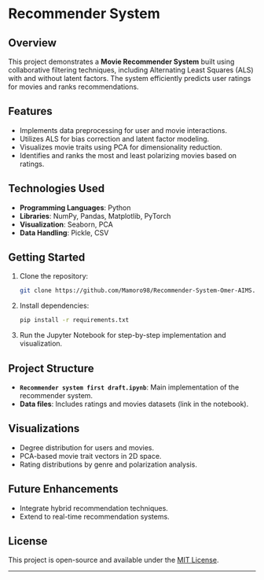 # Recommender System  

## Overview  
This project demonstrates a **Movie Recommender System** built using collaborative filtering techniques, including Alternating Least Squares (ALS) with and without latent factors. The system efficiently predicts user ratings for movies and ranks recommendations.  

## Features  
- Implements data preprocessing for user and movie interactions.  
- Utilizes ALS for bias correction and latent factor modeling.  
- Visualizes movie traits using PCA for dimensionality reduction.  
- Identifies and ranks the most and least polarizing movies based on ratings.  

## Technologies Used  
- **Programming Languages**: Python  
- **Libraries**: NumPy, Pandas, Matplotlib, PyTorch  
- **Visualization**: Seaborn, PCA  
- **Data Handling**: Pickle, CSV  

## Getting Started  
1. Clone the repository:  
   ```bash  
   git clone https://github.com/Mamoro98/Recommender-System-Omer-AIMS.git  
   ```  
2. Install dependencies:  
   ```bash  
   pip install -r requirements.txt  
   ```  
3. Run the Jupyter Notebook for step-by-step implementation and visualization.  

## Project Structure  
- **`Recommender system first draft.ipynb`**: Main implementation of the recommender system.  
- **Data files**: Includes ratings and movies datasets (link in the notebook).  

## Visualizations  
- Degree distribution for users and movies.  
- PCA-based movie trait vectors in 2D space.  
- Rating distributions by genre and polarization analysis.  

## Future Enhancements  
- Integrate hybrid recommendation techniques.  
- Extend to real-time recommendation systems.  

## License  
This project is open-source and available under the [MIT License](LICENSE).  

---
